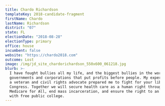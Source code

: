 ```yaml
---
title: Chardo Richardson
templateKey: 2018-candidate-fragment
firstName: Chardo
lastName: Richardson
district: "07"
state: FL
electionDate: "2018-08-28"
electionType: primary
office: house
incumbent: false
website: "https://chardo2018.com"
outcome: Lost
image: /img/jd_site_chardorichardson_550x600_061218.jpg
blurb: >-
  I have fought bullies all my life, and the biggest bullies in the world are
  governments and corporations that put profits before people. My experiences as
  a veteran and civil rights advocate prepared me to fight for your liberties in
  Congress. Together we will secure health care as a human right through
  Medicare for All, end mass incarceration, and ensure the right to an education
  with free public college.
---
```

